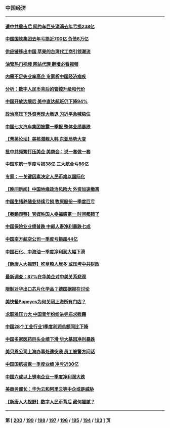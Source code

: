 ### 中国经济
---
#### [遭中共重击后 网约车巨头滴滴去年亏损238亿](../../pages/ncid283/n13984691.md?04300845) 
#### [中国国铁集团去年亏损近700亿 负债6万亿](../../pages/ncid283/n13984645.md?04300845) 
#### [供应链移出中国 苹果的台湾代工商引领潮流](../../pages/ncid283/n13984630.md?04300845) 
#### [油管热门视频 网站代理 翻墙必看视频](http://138.2.39.72:81/youtube.html?epic-marker?04300845)
#### [内需不足失业率高企 专家析中国经济痼疾](../../pages/ncid283/n13983976.md?04300845) 
#### [分析：数字人民币背后的管控升级和代价](../../pages/ncid283/n13984387.md?04300845) 
#### [中国开放边境后 美中直达航班仍下降94%](../../pages/ncid283/n13984142.md?04300845) 
#### [政治高压下外资再现大撤退 习近平急喊稳住](../../pages/ncid283/n13984135.md?04300845) 
#### [中国七大汽车集团披露一季报 整体业绩暴跌](../../pages/ncid283/n13984011.md?04300845) 
#### [【菁英论坛】美核潜舰入韩 东亚局势大变](../../pages/ncid283/n13984009.md?04300845) 
#### [批中共频繁打压美企 美商会：说一套做一套](../../pages/ncid283/n13983961.md?04300845) 
#### [中国东航一季度亏损38亿 三大航合亏86亿](../../pages/ncid283/n13983922.md?04300845) 
#### [专家：一关键因素决定人民币难以国际化](../../pages/ncid283/n13983612.md?04300845) 
#### [【晚间新闻】中国地缘政治风险大 外资加速撤离](../../pages/ncid283/n13983577.md?04300845) 
#### [中国生猪养殖业持续亏损 牧原股份一季度巨亏](../../pages/ncid283/n13983234.md?04300845) 
#### [【秦鹏观察】官媒称国人幸福感第一 时间都错了](../../pages/ncid283/n13983216.md?04300845) 
#### [中国保险业业绩普跌 中邮人寿净利暴跌七成](../../pages/ncid283/n13983204.md?04300845) 
#### [中国南方航空公司一季度亏损超44亿](../../pages/ncid283/n13983150.md?04300845) 
#### [中国石化、中海油一季度净利润大幅下滑](../../pages/ncid283/n13983139.md?04300845) 
#### [【新唐人大视野】吃皇粮人居多 或压垮中共财政](../../pages/ncid283/n13983024.md?04300845) 
#### [最新调查：87%在华美企对中美关系悲观](../../pages/ncid283/n13982885.md?04300845) 
#### [限制对华出口芯片化学品？德国据报在讨论](../../pages/ncid283/n13982867.md?04300845) 
#### [美快餐Popeyes为何关闭上海所有门店？](../../pages/ncid283/n13982948.md?04300845) 
#### [求职难压力大 中国青年纷纷进寺庙求慰藉](../../pages/ncid283/n13982684.md?04300845) 
#### [中国28个工业行业1季度利润总额同比下降](../../pages/ncid283/n13982745.md?04300845) 
#### [中国多家医药巨头业绩下滑 华大基因净利暴跌](../../pages/ncid283/n13982355.md?04300845) 
#### [美贝恩公司上海办事处遭突袭 员工被警方问话](../../pages/ncid283/n13982485.md?04300845) 
#### [中国国航披露一季度业绩 净亏近30亿](../../pages/ncid283/n13982413.md?04300845) 
#### [中国六成以上锂电企业一季度净利润大跌](../../pages/ncid283/n13982386.md?04300845) 
#### [美商务部长：华为云和阿里云等中企或是威胁](../../pages/ncid283/n13982359.md?04300845) 
#### [【新唐人大视野】数字人民币背后 藏何猫腻？](../../pages/ncid283/n13982287.md?04300845) 

---
#### 第 [ [200](./200.md?04300845) / [199](./199.md?04300845) / [198](./198.md?04300845) / [197](./197.md?04300845) / [196](./196.md?04300845) / [195](./195.md?04300845) / [194](./194.md?04300845) / [193](./193.md?04300845) ] 页
